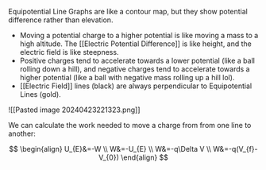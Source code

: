 Equipotential Line Graphs are like a contour map, but they show potential difference rather than elevation.

- Moving a potential charge to a higher potential is like moving a mass to a high altitude. The [[Electric Potential Difference]] is like height, and the electric field is like steepness.
- Positive charges tend to accelerate towards a lower potential (like a ball rolling down a hill), and negative charges tend to accelerate towards a higher potential (like a ball with negative mass rolling up a hill lol).
- [[Electric Field]] lines (black) are always perpendicular to Equipotential Lines (gold).

![[Pasted image 20240423221323.png]]

We can calculate the work needed to move a charge from from one line to another:

$$
\begin{align}
U_{E}&=-W \\
W&=-U_{E} \\
W&=-q\Delta V \\
W&=-q(V_{f}-V_{0})
\end{align}
$$
